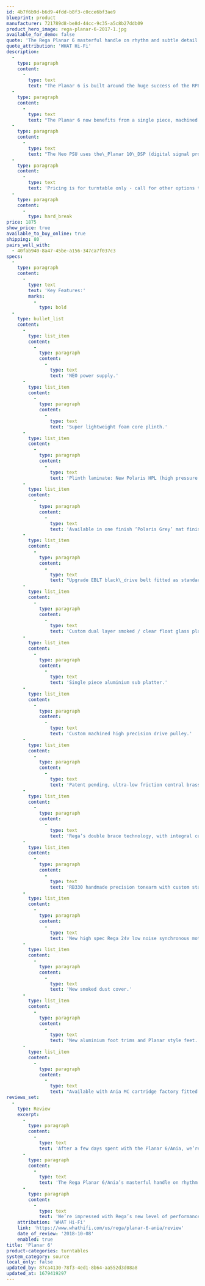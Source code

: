 ```yaml
---
id: 4b7f6b9d-b6d9-4fdd-b8f3-c0cce6bf3ae9
blueprint: product
manufacturer: 721789d8-be8d-44cc-9c35-a5c8b27ddb09
product_hero_image: rega-planar-6-2017-1.jpg
available_for_demo: false
quote: 'The Rega Planar 6 masterful handle on rhythm and subtle detail is better than before, with refinement adding to the deck’s customarily musical and insightful performance. We’re impressed with Rega’s new level of performance.'
quote_attribution: 'WHAT Hi-Fi'
description:
  -
    type: paragraph
    content:
      -
        type: text
        text: "The Planar 6 is built around the huge success of the RP8 and\_RP10\_turntables. It is the first new\_Rega\_turntable to be constructed with\_an ultra lightweight Tancast 8 polyurethane foam core plinth\_(a material developed\_for the aerospace industry). This material is sandwiched between a new HPL (high pressure laminate).\_HPL\_is exceptionally thin whilst\_extremely rigid and is\_presented in a stunning\_Polaris matt grey finished with high gloss polymer black edge trim."
  -
    type: paragraph
    content:
      -
        type: text
        text: "The Planar 6 now benefits from a single piece, machined aluminum\_sub-platter, a new 24v motor hand tuned and matched to its own NEO power supply\_and custom\_drive pulley fitted with our upgrade drive belt as standard."
  -
    type: paragraph
    content:
      -
        type: text
        text: "The Neo PSU uses the\_Planar 10\_DSP (digital signal processing) generator built upon a high stability crystal. The DSP generator will divide the accurate signal from the crystal to the exact frequency required to turn the platter at the selected speed. The DSP generator will also produce\_a near perfect sinusoidal waveform to drive the motor. This, along with an efficient drive amplifier, generates a 24V AC balanced signal of less than 0.15% distortion, which is completely un-affected by any changes in the mains/line voltage and conditions. This then drives the turntables anti-vibration circuit, which is situated beneath the turntable."
  -
    type: paragraph
    content:
      -
        type: text
        text: 'Pricing is for turntable only - call for other options that include a cartridge at "package" pricing.'
  -
    type: paragraph
    content:
      -
        type: hard_break
price: 1875
show_price: true
available_to_buy_online: true
shipping: 80
pairs_well_with:
  - 40fab940-8a47-45be-a156-347ca7f037c3
specs:
  -
    type: paragraph
    content:
      -
        type: text
        text: 'Key Features:'
        marks:
          -
            type: bold
  -
    type: bullet_list
    content:
      -
        type: list_item
        content:
          -
            type: paragraph
            content:
              -
                type: text
                text: 'NEO power supply.'
      -
        type: list_item
        content:
          -
            type: paragraph
            content:
              -
                type: text
                text: 'Super lightweight foam core plinth.'
      -
        type: list_item
        content:
          -
            type: paragraph
            content:
              -
                type: text
                text: 'Plinth laminate: New Polaris HPL (high pressure laminate). Non-marking mat finish scratch resistant high rigidity skin.'
      -
        type: list_item
        content:
          -
            type: paragraph
            content:
              -
                type: text
                text: 'Available in one finish ‘Polaris Grey’ mat finish with high gloss black polymer edge trim.'
      -
        type: list_item
        content:
          -
            type: paragraph
            content:
              -
                type: text
                text: "Upgrade EBLT black\_drive belt fitted as standard - From 1st Feb 2020"
      -
        type: list_item
        content:
          -
            type: paragraph
            content:
              -
                type: text
                text: 'Custom dual layer smoked / clear float glass platter.'
      -
        type: list_item
        content:
          -
            type: paragraph
            content:
              -
                type: text
                text: 'Single piece aluminium sub platter.'
      -
        type: list_item
        content:
          -
            type: paragraph
            content:
              -
                type: text
                text: 'Custom machined high precision drive pulley.'
      -
        type: list_item
        content:
          -
            type: paragraph
            content:
              -
                type: text
                text: 'Patent pending, ultra-low friction central brass hub.'
      -
        type: list_item
        content:
          -
            type: paragraph
            content:
              -
                type: text
                text: 'Rega’s double brace technology, with integral custom matched aluminium tonearm and hub pillars to ensure maximum rigidity and accuracy.'
      -
        type: list_item
        content:
          -
            type: paragraph
            content:
              -
                type: text
                text: 'RB330 handmade precision tonearm with custom stainless weight.'
      -
        type: list_item
        content:
          -
            type: paragraph
            content:
              -
                type: text
                text: 'New high spec Rega 24v low noise synchronous motor – each motor matched by hand to its own NEO PSU ensuring optimum anti-vibration control.'
      -
        type: list_item
        content:
          -
            type: paragraph
            content:
              -
                type: text
                text: 'New smoked dust cover.'
      -
        type: list_item
        content:
          -
            type: paragraph
            content:
              -
                type: text
                text: 'New aluminium foot trims and Planar style feet.'
      -
        type: list_item
        content:
          -
            type: paragraph
            content:
              -
                type: text
                text: "Available with Ania MC cartridge factory fitted / Discount available\_when factory fitted."
reviews_set:
  -
    type: Review
    excerpt:
      -
        type: paragraph
        content:
          -
            type: text
            text: 'After a few days spent with the Planar 6/Ania, we’re confident the extra care required in system-matching is worth it.'
      -
        type: paragraph
        content:
          -
            type: text
            text: 'The Rega Planar 6/Ania’s masterful handle on rhythm and subtle detail is better than before, with refinement adding to the deck’s customarily musical and insightful performance.'
      -
        type: paragraph
        content:
          -
            type: text
            text: 'We’re impressed with Rega’s new level of performance. The Planar 6’s balanced, mature presentation is something you’ll appreciate the more you listen to it. So get listening.'
    attribution: 'WHAT Hi-Fi'
    link: 'https://www.whathifi.com/us/rega/planar-6-ania/review'
    date_of_review: '2018-10-08'
    enabled: true
title: 'Planar 6'
product-categories: turntables
system_category: source
local_only: false
updated_by: 87ca4130-78f3-4ed1-8b64-aa552d3d08a8
updated_at: 1679419297
---
```

